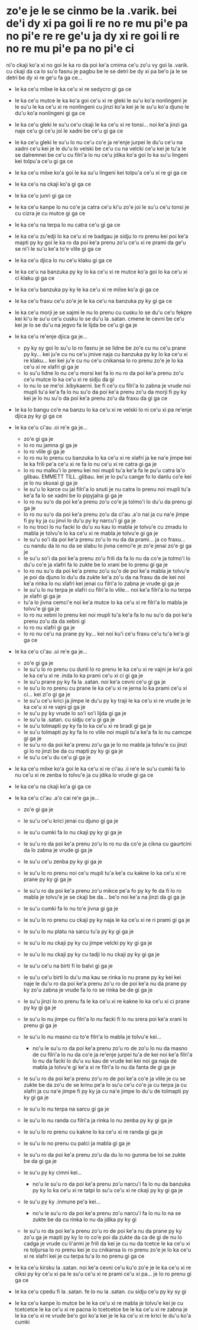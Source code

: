 zo'e je le se cinmo be la .varik. bei de'i dy xi pa goi li re no re mu pi'e pa no pi'e re re ge'u ja dy xi re goi li re no re mu pi'e pa no pi'e ci
===================================================================================================================================================

ni'o ckaji ko'a xi no goi le ka ro da poi ke'a cmima ce'u zo'u vy goi la .varik. cu ckaji da ca lo su'o fasnu je pagbu be le se detri be dy xi pa be'o ja le se detri be dy xi re ge'u fa ga ce...

* le ka ce'u milxe le ka ce'u xi re sedycro gi ga ce
* le ka ce'u mutce le ka ko'a goi ce'u xi re gleki le su'u ko'a nonlingeni je le su'u le ka ce'u xi re nonlingeni cu jinzi ko'a kei je le su'u ko'a djuno le du'u ko'a nonlingeni gi ga ce
* le ka ce'u gleki le su'u ce'u ckaji le ka ce'u xi re tonsi... noi ke'a jinzi ga naje ce'u gi ce'u joi le xadni be ce'u gi ga ce
* le ka ce'u gleki le su'u lo nu ce'u co'e ja re'enje jurpei le du'u ce'u na xadni ce'u kei je le du'u lo velski be ce'u cu na velcki ce'u kei je tu'a le se dalremnei be ce'u cu filri'a lo nu ce'u jdika ko'a goi lo ka su'u lingeni kei tolpu'a ce'u gi ga ce
* le ka ce'u milxe ko'a goi le ka su'u lingeni kei tolpu'a ce'u xi re gi ga ce
* le ka ce'u na ckaji ko'a gi ga ce
* le ka ce'u junri gi ga ce
* le ka ce'u kanpe lo nu co'e ja catra ce'u ki'u zo'e joi le su'u ce'u tonsi je cu cizra je cu mutce gi ga ce
* le ka ce'u na terpa lo nu catra ce'u gi ga ce
* le ka ce'u zu'edji lo ka ce'u xi re badgau je sidju lo ro prenu kei poi ke'a mapti py ky goi le ka ro da poi ke'a prenu zo'u ce'u xi re prami da ge'u se ni'i le su'u ke'a to'e vlile gi ga ce
* le ka ce'u djica lo nu ce'u klaku gi ga ce
* le ka ce'u na banzuka py ky lo ka ce'u xi re mutce ko'a goi lo ka ce'u xi ci klaku gi ga ce
* le ka ce'u banzuka py ky le ka ce'u xi re milxe ko'a gi ga ce
* le ka ce'u fraxu ce'u zo'e je le ka ce'u na banzuka py ky gi ga ce
* le ka ce'u morji je se xajmi le nu lo prenu cu cusku lo se du'u ce'u fekpre kei ki'u le su'u ce'u cusku lo se du'u la .satan. cmene le cevni be ce'u kei je lo se du'u na jegvo fa le lijda be ce'u gi ga je
* le ka ce'u re'enje djica ga je...

  * py ky sy goi lo su'u lo ro fasnu je se lidne be zo'e cu nu ce'u prane py ky... kei ju'e cu nu ce'u jmive naja cu banzuka py ky lo ka ce'u xi re klaku... kei kei ju'e cu nu ce'u cnikansa lo ro prenu zo'e je lo ka ce'u xi re xlafri gi ga je
  * lo su'u lidne lo nu ce'u morsi kei fa lo nu ro da poi ke'a prenu zo'u ce'u mutce lo ka ce'u xi re sidju da gi
  * lo nu lo se me'oi .kibykaerni. be fi ce'u cu filri'a lo zabna je vrude noi mupli tu'a ke'a fa lo nu su'o da poi ke'a prenu zo'u da morji fi py ky kei je lo nu su'o da poi ke'a prenu zo'u da fraxu da gi ga ce

* le ka lo bangu co'e na banzu lo ka ce'u xi re velski lo ni ce'u xi pa re'enje djica py ky gi ga ce
* le ka ce'u ci'au .oi re'e ga je...

  * zo'e gi ga je
  * lo ro nu jamna gi ga je
  * lo ro vlile gi ga je
  * lo ro nu lo prenu cu banzuka lo ka ce'u xi re xlafri ja ke na'e jimpe kei le ka frili pe'a ce'u xi re fa lo nu ce'u xi re catra gi ga je
  * lo ro nu malku'i lo prenu kei noi mupli tu'a ke'a fa le pu'u catra la'o glibau. EMMETT TILL .glibau. kei je lo pu'u cange fo lo danlu co'e kei je lo nu skuxai gi ga je
  * le su'u lo karce cu jai filri'a lo snuti je nu catra lo prenu noi mupli tu'a ke'a fa lo se xadni be lo pipyjalra gi ga je
  * lo ro nu su'o da poi ke'a prenu zo'u co'e ja tolmo'i lo du'u da prenu gi ga je
  * lo ro nu su'o da poi ke'a prenu zo'u da ci'au .a'o nai ja cu na'e jimpe fi py ky ja cu jinvi lo du'u py ky narcu'i gi ga je
  * lo nu troci lo nu facki lo du'u xu kau lo mabla je tolvu'e cu zmadu lo mabla je tolvu'e lo ka ce'u xi re mabla je tolvu'e gi ga je
  * le su'u so'i da poi ke'a prenu zo'u lo nu da da prami... ja co fraxu... cu nandu da lo nu da se slabu lo jivna cemci'e je zo'e jenai zo'e gi ga je
  * le su'u so'i da poi ke'a prenu zo'u frili da fa lo nu da co'e ja tolmo'i lo du'u co'e ja xlafri fa lo zukte be lo xrani be lo prenu gi ga je
  * lo ro nu su'o da poi ke'a prenu zo'u su'o de poi ke'a mabla je tolvu'e je poi da djuno lo du'u da zukte ke'a zo'u da na fraxu da de kei noi ke'a rinka lo nu xlafri kei jenai cu filri'a lo zabna je vrude gi ga je
  * le su'u lo nu terpa je xlafri cu filri'a lo vlile... noi ke'a filri'a lo nu terpa je xlafri gi ga je
  * tu'a lo jivna cemci'e noi ke'a mutce lo ka ce'u xi re filri'a lo mabla je tolvu'e gi ga je
  * lo ro nu xebni lo prenu kei noi mupli tu'a ke'a fa lo nu su'o da poi ke'a prenu zo'u da da xebni gi
  * lo ro nu xlafri gi ga je
  * lo ro nu ce'u na prane py ky... kei noi ku'i ce'u fraxu ce'u tu'a ke'a gi ga ce

* le ka ce'u ci'au .ui re'e ga je...

  * zo'e gi ga je
  * le su'u lo ro prenu cu dunli lo ro prenu le ka ce'u xi re vajni je ko'a goi le ka ce'u xi re .inda lo ka prami ce'u xi ci gi ga je
  * le su'u prane py ky fa la .satan. noi ke'a cevni ce'u gi ga je
  * le su'u lo ro prenu cu prane le ka ce'u xi re jerna lo ka prami ce'u xi ci... kei zi'o gi ga je
  * le su'u ce'u krici ja jimpe le du'u py ky traji le ka ce'u xi re vrude je le ka ce'u xi re vajni gi ga je
  * le su'u py ky vrude lo so'i so'i lijda gi ga je
  * le su'u la .satan. cu sidju ce'u gi ga je
  * le su'u tolmapti py ky fa lo ka ce'u xi re bradi gi ga je
  * le su'u tolmapti py ky fa lo ro vlile noi mupli tu'a ke'a fa lo nu camcpe gi ga je
  * le su'u ro da poi ke'a prenu zo'u ga je lo no mabla ja tolvu'e cu jinzi gi lo ro jinzi be da cu mapti py ky gi ga je
  * le su'u ce'u du ce'u gi ga je

* le ka ce'u milxe ko'a goi le ka ce'u xi re ci'au .ii re'e le su'u cumki fa lo nu ce'u xi re zenba lo tolvu'e ja cu jdika lo vrude gi ga ce
* le ka ce'u na ckaji ko'a gi ga ce
* le ka ce'u ci'au .a'o cai re'e ga je...

  * zo'e gi ga je
  * le su'u ce'u krici jenai cu djuno gi ga je
  * le su'u cumki fa lo nu ckaji py ky gi ga je
  * le su'u ro da poi ke'a prenu zo'u lo ro nu da co'e ja cikna cu gaurtcini da lo zabna je vrude gi ga je
  * le su'u ce'u zenba py ky gi ga je
  * le su'u lo ro prenu noi ce'u mupli tu'a ke'a cu kakne lo ka ce'u xi re prane py ky gi ga je
  * le su'u ro da poi ke'a prenu zo'u mikce pe'a fo py ky fe da fi lo ro mabla je tolvu'e je se ckaji be da... be'o noi ke'a na jinzi da gi ga je
  * le su'u cumki fa lo nu to'e jivna gi ga je
  * le su'u lo ro prenu cu ckaji py ky naja le ka ce'u xi re ri prami gi ga je
  * le su'u lo nu platu na sarcu tu'a py ky gi ga je
  * le su'u lo nu ckaji py ky cu jimpe velcki py ky gi ga je
  * le su'u lo nu ckaji py ky cu tadji lo nu ckaji py ky gi ga je
  * le su'u ce'u na birti fi lo balvi gi ga je
  * le su'u ce'u birti lo du'u ma kau se rinka lo nu prane py ky kei kei naje le du'u ro da poi ke'a prenu zo'u ro de poi ke'a nu da prane py ky zo'u zabna je vrude fa lo ro se rinka be de gi ga je
  * le su'u jinzi lo ro prenu fa le ka ce'u xi re kakne lo ka ce'u xi ci prane py ky gi ga je
  * le su'u lo nu jimpe cu filri'a lo nu facki fi lo nu srera poi ke'a xrani lo prenu gi ga je
  * le su'u lo nu masno cu to'e filri'a lo mabla je tolvu'e kei...

    * no'u le su'u ro da poi ke'a prenu zo'u ro de zo'u lo nu da masno de cu filri'a lo nu da co'e ja re'enje jurpei tu'a de kei noi ke'a filri'a lo nu da facki lo du'u xu kau de vrude kei kei noi ga naja de mabla ja tolvu'e gi ke'a xi re filri'a lo nu da fanta de gi ga je

  * le su'u ro da poi ke'a prenu zo'u ro de poi ke'a co'e ja vlile je cu se zukte be da zo'u de se krinu pe'a lo su'u ce'u co'e ja cu terpa ja cu xlafri ja cu na'e jimpe fi py ky ja cu na'e jimpe lo du'u de tolmapti py ky gi ga je
  * le su'u lo nu terpa na sarcu gi ga je
  * le su'u lo nu randa cu filri'a ja rinka lo nu zenba py ky gi ga je
  * le su'u lo ro prenu cu kakne lo ka ce'u xi re randa gi ga je
  * le su'u lo no prenu cu palci ja mabla gi ga je
  * le su'u ro da poi ke'a prenu zo'u da du lo no gunma be loi se zukte be da gi ga je
  * le su'u py ky cimni kei...
 
    * no'u le su'u ro da poi ke'a prenu zo'u narcu'i fa lo nu da banzuka py ky lo ka ce'u xi re tatpi lo su'u ce'u xi re ckaji py ky gi ga je

  * le su'u py ky .inmune pe'a kei...

    * no'u le su'u ro da poi ke'a prenu zo'u narcu'i fa lo nu lo na se zukte be da cu rinka lo nu da jdika py ky gi

  * le su'u ro da poi ke'a prenu zo'u ro de poi ke'a nu da prane py ky zo'u ga je mapti py ky lo ro co'e poi da zukte da ca de gi de nu lo cadga je vrude cu li'armi je frili da kei je cu nu da tcetce le ka ce'u xi re toljursa lo ro prenu kei je cu cnikansa lo ro prenu zo'e je lo ka ce'u xi re xlafri kei je cu terpa tu'a lo no prenu gi ga ce

* le ka ce'u kirsku la .satan. noi ke'a cevni ce'u ku'o zo'e je le ka ce'u xi re ciksi py ky ce'u xi pa le su'u ce'u xi re prami ce'u xi pa... je lo ro prenu gi ga ce
* le ka ce'u cpedu fi la .satan. fe lo nu la .satan. cu sidju ce'u py ky sy gi
* le ka ce'u kanpe lo mutce be le ka ce'u xi re mabla je tolvu'e kei je cu tcetcetce le ka ce'u xi re pacna lo tcetcetce be le ka ce'u xi re zabna je le ka ce'u xi re vrude be'o goi ko'a kei je le ka ce'u xi re krici le du'u ko'a cumki
